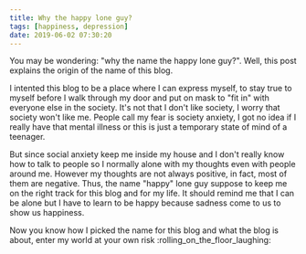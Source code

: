 ```yaml
---
title: Why the happy lone guy?
tags: [happiness, depression]
date: 2019-06-02 07:30:20
---
```


You may be wondering: "why the name the happy lone guy?". Well, this post explains the origin of the name of this blog.

<!-- more -->

I intented this blog to be a place where I can express myself, to stay true to myself before I walk through my door and put on mask to "fit in" with everyone else in the society. It's not that I don't like society, I worry that society won't like me. People call my fear is society anxiety, I got no idea if I really have that mental illness or this is just a temporary state of mind of a teenager.

But since social anxiety keep me inside my house and I don't really know how to talk to people so I normally alone with my thoughts even with people around me. However my thoughts are not always positive, in fact, most of them are negative. Thus, the name "happy" lone guy suppose to keep me on the right track for this blog and for my life. It should remind me that I can be alone but I have to learn to be happy because sadness come to us to show us happiness.

Now you know how I picked the name for this blog and what the blog is about, enter my world at your own risk :rolling_on_the_floor_laughing:
